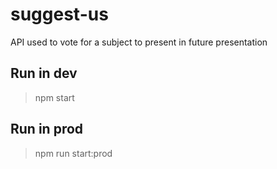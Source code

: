 # suggest-us
API used to vote for a subject to present in future presentation

## Run in dev

>npm start

## Run in prod

>npm run start:prod
